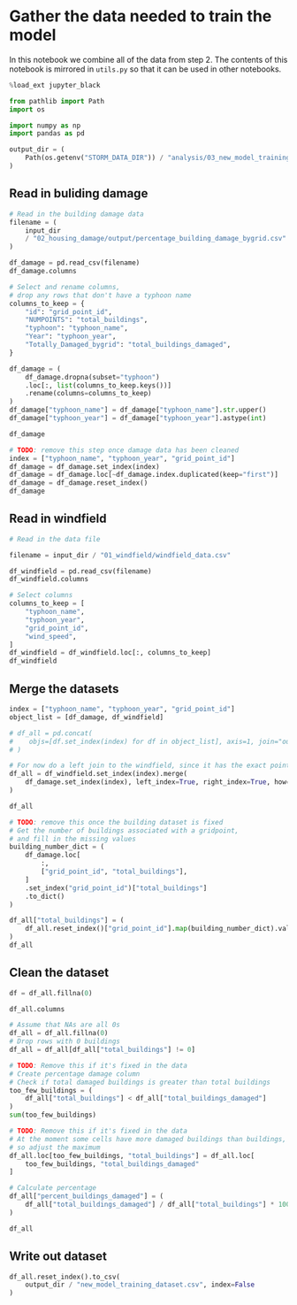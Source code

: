 # Gather the data needed to train the model

In this notebook we combine all of the data from
step 2. The contents of this notebook is mirrored
in `utils.py` so that it can be used in other notebooks.

```python
%load_ext jupyter_black
```

```python
from pathlib import Path
import os

import numpy as np
import pandas as pd
```

```python
output_dir = (
    Path(os.getenv("STORM_DATA_DIR")) / "analysis/03_new_model_training"
)
```

## Read in buliding damage

```python
# Read in the building damage data
filename = (
    input_dir
    / "02_housing_damage/output/percentage_building_damage_bygrid.csv"
)

df_damage = pd.read_csv(filename)
df_damage.columns
```

```python
# Select and rename columns,
# drop any rows that don't have a typhoon name
columns_to_keep = {
    "id": "grid_point_id",
    "NUMPOINTS": "total_buildings",
    "typhoon": "typhoon_name",
    "Year": "typhoon_year",
    "Totally_Damaged_bygrid": "total_buildings_damaged",
}

df_damage = (
    df_damage.dropna(subset="typhoon")
    .loc[:, list(columns_to_keep.keys())]
    .rename(columns=columns_to_keep)
)
df_damage["typhoon_name"] = df_damage["typhoon_name"].str.upper()
df_damage["typhoon_year"] = df_damage["typhoon_year"].astype(int)

df_damage
```

```python
# TODO: remove this step once damage data has been cleaned
index = ["typhoon_name", "typhoon_year", "grid_point_id"]
df_damage = df_damage.set_index(index)
df_damage = df_damage.loc[~df_damage.index.duplicated(keep="first")]
df_damage = df_damage.reset_index()
df_damage
```

## Read in windfield

```python
# Read in the data file

filename = input_dir / "01_windfield/windfield_data.csv"

df_windfield = pd.read_csv(filename)
df_windfield.columns
```

```python
# Select columns
columns_to_keep = [
    "typhoon_name",
    "typhoon_year",
    "grid_point_id",
    "wind_speed",
]
df_windfield = df_windfield.loc[:, columns_to_keep]
df_windfield
```

## Merge the datasets

```python
index = ["typhoon_name", "typhoon_year", "grid_point_id"]
object_list = [df_damage, df_windfield]

# df_all = pd.concat(
#    objs=[df.set_index(index) for df in object_list], axis=1, join="outer"
# )

# For now do a left join to the windfield, since it has the exact points we want
df_all = df_windfield.set_index(index).merge(
    df_damage.set_index(index), left_index=True, right_index=True, how="left"
)

df_all
```

```python
# TODO: remove this once the building dataset is fixed
# Get the number of buildings associated with a gridpoint,
# and fill in the missing values
building_number_dict = (
    df_damage.loc[
        :,
        ["grid_point_id", "total_buildings"],
    ]
    .set_index("grid_point_id")["total_buildings"]
    .to_dict()
)

df_all["total_buildings"] = (
    df_all.reset_index()["grid_point_id"].map(building_number_dict).values
)
df_all
```

## Clean the dataset

```python
df = df_all.fillna(0)
```

```python
df_all.columns
```

```python
# Assume that NAs are all 0s
df_all = df_all.fillna(0)
# Drop rows with 0 buildings
df_all = df_all[df_all["total_buildings"] != 0]
```

```python
# TODO: Remove this if it's fixed in the data
# Create percentage damage column
# Check if total damaged buildings is greater than total buildings
too_few_buildings = (
    df_all["total_buildings"] < df_all["total_buildings_damaged"]
)
sum(too_few_buildings)
```

```python
# TODO: Remove this if it's fixed in the data
# At the moment some cells have more damaged buildings than buildings,
# so adjust the maximum
df_all.loc[too_few_buildings, "total_buildings"] = df_all.loc[
    too_few_buildings, "total_buildings_damaged"
]
```

```python
# Calculate percentage
df_all["percent_buildings_damaged"] = (
    df_all["total_buildings_damaged"] / df_all["total_buildings"] * 100
)
```

```python
df_all
```

## Write out dataset

```python
df_all.reset_index().to_csv(
    output_dir / "new_model_training_dataset.csv", index=False
)
```
